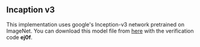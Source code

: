 ## Incaption v3 ##  
This implementation uses google's Inception-v3 network pretrained on ImageNet. You can download this model file from [here](https://pan.baidu.com/s/1X8BpCssc1SwCYa7Lkn4UzQ) with the verification code **ej0f**.
